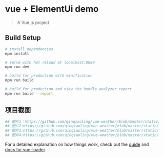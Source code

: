 # vue + ElementUi demo

> A Vue.js project

## Build Setup

``` bash
# install dependencies
npm install

# serve with hot reload at localhost:8080
npm run dev

# build for production with minification
npm run build

# build for production and view the bundle analyzer report
npm run build --report
```
## 项目截图
``` bash
## 图片1：https://github.com/qinqiaoling/vue-weather/blob/master/static/pictur/1.png 
## 图片2:https://github.com/qinqiaoling/vue-weather/blob/master/static/pictur/2.png
## 图片3:https://github.com/qinqiaoling/vue-weather/blob/master/static/pictur/3.png
## 图片4:https://github.com/qinqiaoling/vue-weather/blob/master/static/pictur/4.png
```
For a detailed explanation on how things work, check out the [guide](http://vuejs-templates.github.io/webpack/) and [docs for vue-loader](http://vuejs.github.io/vue-loader).
